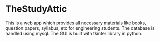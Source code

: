 # TheStudyAttic

This is a web app which provides all necessary materials like books, question papers, syllabus, etc for engineering students.
The database is handled using mysql.
The GUI is built with tkinter library in python.
